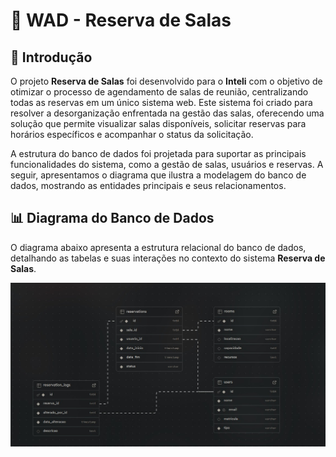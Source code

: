 # 📅 WAD - Reserva de Salas

## 🎯 Introdução

O projeto **Reserva de Salas** foi desenvolvido para o **Inteli** com o objetivo de otimizar o processo de agendamento de salas de reunião, centralizando todas as reservas em um único sistema web. Este sistema foi criado para resolver a desorganização enfrentada na gestão das salas, oferecendo uma solução que permite visualizar salas disponíveis, solicitar reservas para horários específicos e acompanhar o status da solicitação.

A estrutura do banco de dados foi projetada para suportar as principais funcionalidades do sistema, como a gestão de salas, usuários e reservas. A seguir, apresentamos o diagrama que ilustra a modelagem do banco de dados, mostrando as entidades principais e seus relacionamentos.

## 📊 Diagrama do Banco de Dados

O diagrama abaixo apresenta a estrutura relacional do banco de dados, detalhando as tabelas e suas interações no contexto do sistema **Reserva de Salas**.

![Diagrama do Banco de Dados](./db/modelo-relacional.jpeg)
